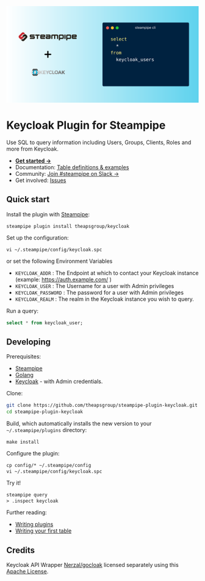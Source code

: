 ![image](https://github.com/theapsgroup/steampipe-plugin-keycloak/raw/main/docs/keycloak-social-graphic.png)

# Keycloak Plugin for Steampipe

Use SQL to query information including Users, Groups, Clients, Roles and more from Keycloak.

- **[Get started →](https://hub.steampipe.io/plugins/theapsgroup/keycloak)**
- Documentation: [Table definitions & examples](https://hub.steampipe.io/plugins/theapsgroup/keycloak/tables)
- Community: [Join #steampipe on Slack →](https://turbot.com/community/join)
- Get involved: [Issues](https://github.com/theapsgroup/steampipe-plugin-keycloak/issues)

## Quick start

Install the plugin with [Steampipe](https://steampipe.io):

```shell
steampipe plugin install theapsgroup/keycloak
```

Set up the configuration:

```shell
vi ~/.steampipe/config/keycloak.spc
```

or set the following Environment Variables

- `KEYCLOAK_ADDR` : The Endpoint at which to contact your Keycloak instance (example: https://auth.example.com/ )
- `KEYCLOAK_USER` : The Username for a user with Admin privileges
- `KEYCLOAK_PASSWORD` : The password for a user with Admin privileges
- `KEYCLOAK_REALM` : The realm in the Keycloak instance you wish to query.

Run a query:

```sql
select * from keycloak_user;
```

## Developing

Prerequisites:

- [Steampipe](https://steampipe.io/downloads)
- [Golang](https://golang.org/doc/install)
- [Keycloak](https://www.keycloak.org/) - with Admin credentials.

Clone:

```sh
git clone https://github.com/theapsgroup/steampipe-plugin-keycloak.git
cd steampipe-plugin-keycloak
```

Build, which automatically installs the new version to your `~/.steampipe/plugins` directory:

```
make install
```

Configure the plugin:

```
cp config/* ~/.steampipe/config
vi ~/.steampipe/config/keycloak.spc
```

Try it!

```
steampipe query
> .inspect keycloak
```

Further reading:

- [Writing plugins](https://steampipe.io/docs/develop/writing-plugins)
- [Writing your first table](https://steampipe.io/docs/develop/writing-your-first-table)

## Credits

Keycloak API Wrapper [Nerzal/gocloak](https://github.com/Nerzal/gocloak) licensed separately using this [Apache License](https://github.com/Nerzal/gocloak/blob/main/LICENSE).
